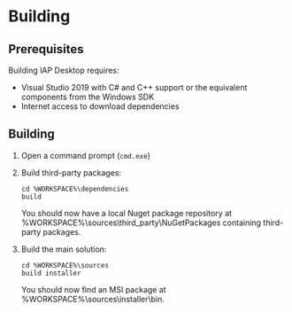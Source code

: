 # Building

## Prerequisites

Building IAP Desktop requires:

* Visual Studio 2019 with C# and C++ support or the equivalent components
  from the Windows SDK
* Internet access to download dependencies  
  
## Building

1. Open a command prompt (`cmd.exe`)
1. Build third-party packages:

    ```
    cd %WORKSPACE%\dependencies
    build
    ```

    You should now have a local Nuget package repository at
    %WORKSPACE%\sources\third_party\NuGetPackages containing
    third-party packages.

1. Build the main solution:

    ```
    cd %WORKSPACE%\sources
    build installer
    ```

    You should now find an MSI package at %WORKSPACE%\sources\installer\bin.